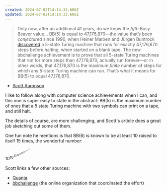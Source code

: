```yaml
---
created: 2024-07-02T14:14:33.606Z
updated: 2024-07-02T14:14:33.606Z
---
```

> Only now, after an additional 41 years, do we know the _fifth_ Busy Beaver value... BB(5) is equal to 47,176,870—the value that’s been _conjectured_ since 1990, when Heiner Marxen and Jürgen Buntrock [discovered](https://turbotm.de/~heiner/BB/mabu90.html) a 5-state Turing machine that runs for exactly 47,176,870 steps before halting, when started on a blank tape. The new bbchallenge achievement is to prove that all 5-state Turing machines that run for more steps than 47,176,870, actually run forever—or in other words, that 47,176,870 is the maximum _finite_ number of steps for which any 5-state Turing machine can run. That’s what it means for BB(5) to equal 47,176,870.

- [Scott Aaronson](https://scottaaronson.blog/?p=8088)

I like to follow along with computer science achievements when I can, and this one is super easy to state in the abstract: BB(5) is the maximum number of ones that a 5 state Turing machine with two symbols can print on a tape, and still halt.

The details of course, are more challenging, and Scott's article does a great job sketching out some of them.

One fun note he mentions is that BB(6) is known to be at least 10 raised to itself 15 times, the wonderful number:

$10^{10^{10^{10^{10^{10^{10^{10^{10^{10^{10^{10^{10^{10^{10}}}}}}}}}}}}}}$

Scott links a few other sources:

- [Quanta](https://www.quantamagazine.org/amateur-mathematicians-find-fifth-busy-beaver-turing-machine-20240702)
- [bbchallenge](https://discuss.bbchallenge.org/t/july-2nd-2024-we-have-proved-bb-5-47-176-870/237) (the online organization that coordinated the effort)